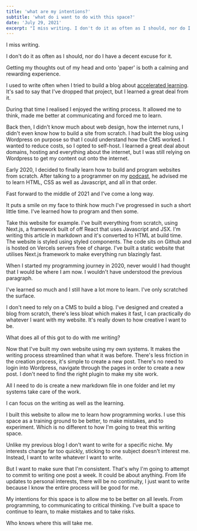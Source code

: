 ```yaml
---
title: 'what are my intentions?'
subtitle: 'what do i want to do with this space?'
date: 'July 29, 2021'
excerpt: "I miss writing. I don't do it as often as I should, nor do I have a decent excuse for it."
---
```


I miss writing.

I don't do it as often as I should, nor do I have a decent excuse for it.

Getting my thoughts out of my head and onto 'paper' is both a calming and rewarding experience.

I used to write often when I tried to build a blog about [accelerated learning](https://galiway.blog). It's sad to say that I've dropped that project, but I learned a great deal from it.

During that time I realised I enjoyed the writing process. It allowed me to think, made me better at communicating and forced me to learn.

Back then, I didn't know much about web design, how the internet runs, I didn't even know how to build a site from scratch. I had built the blog using Wordpress on purpose so that I could understand how the CMS worked. I wanted to reduce costs, so I opted to self-host. I learned a great deal about domains, hosting and everything about the internet, but I was still relying on Wordpress to get my content out onto the internet.

Early 2020, I decided to finally learn how to build and program websites from scratch. After talking to a programmer on my [podcast](https://www.galiway.blog/dimitris-gkiokas-the-meta-learners/), he advised me to learn HTML, CSS as well as Javascript, and all in that order.

Fast forward to the middle of 2021 and I've come a long way.

It puts a smile on my face to think how much I've progressed in such a short little time. I've learned how to program and then some.

Take this website for example. I've built everything from scratch, using Next.js, a framework built of off React that uses Javascript and JSX. I'm writing this article in markdown and it's converted to HTML at build time. The website is styled using styled components. The code sits on Github and is hosted on Vercels servers free of charge. I've built a static website that utilises Next.js framework to make everything run blazingly fast.

When I started my programming journey in 2020, never would I had thought that I would be where I am now. I wouldn't have understood the previous paragraph.

I've learned so much and I still have a lot more to learn. I've only scratched the surface.

I don't need to rely on a CMS to build a blog. I've designed and created a blog from scratch, there's less bloat which makes it fast, I can practically do whatever I want with my website. It's really down to how creative I want to be.

What does all of this got to do with me writing?

Now that I've built my own website using my own systems. It makes the writing process streamlined than what it was before. There's less friction in the creation process, it's simple to create a new post. There's no need to login into Wordpress, navigate through the pages in order to create a new post. I don't need to find the right plugin to make my site work.

All I need to do is create a new markdown file in one folder and let my systems take care of the work.

I can focus on the writing as well as the learning.

I built this website to allow me to learn how programming works. I use this space as a training ground to be better, to make mistakes, and to experiment. Which is no different to how I'm going to treat this writing space.

Unlike my previous blog I don't want to write for a specific niche. My interests change far too quickly, sticking to one subject doesn't interest me. Instead, I want to write whatever I want to write.

But I want to make sure that I'm consistent. That's why I'm going to attempt to commit to writing one post a week. It could be about anything. From life updates to personal interests, there will be no continuity, I just want to write because I know the entire process will be good for me.

My intentions for this space is to allow me to be better on all levels. From programming, to communicating to critical thinking. I've built a space to continue to learn, to make mistakes and to take risks.

Who knows where this will take me.
